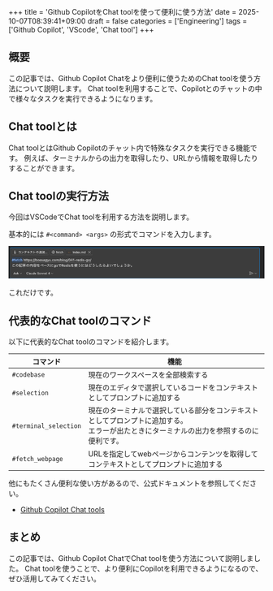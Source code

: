 +++
title = 'Github CopilotをChat toolを使って便利に使う方法'
date = 2025-10-07T08:39:41+09:00
draft = false
categories = ['Engineering']
tags = ['Github Copilot', 'VScode', 'Chat tool']
+++

## 概要
この記事では、Github Copilot Chatをより便利に使うためのChat toolを使う方法について説明します。
Chat toolを利用することで、Copilotとのチャットの中で様々なタスクを実行できるようになります。

## Chat toolとは
Chat toolとはGithub Copilotのチャット内で特殊なタスクを実行できる機能です。
例えば、ターミナルからの出力を取得したり、URLから情報を取得したりすることができます。

## Chat toolの実行方法
今回はVSCodeでChat toolを利用する方法を説明します。

基本的には `#<command> <args>` の形式でコマンドを入力します。

![Chat toolの実行例](image.png)

これだけです。

## 代表的なChat toolのコマンド
以下に代表的なChat toolのコマンドを紹介します。

| コマンド | 機能 |
|---------|------|
| `#codebase` | 現在のワークスペースを全部検索する |
| `#selection` | 現在のエディタで選択しているコードをコンテキストとしてプロンプトに追加する |
| `#terminal_selection` | 現在のターミナルで選択している部分をコンテキストとしてプロンプトに追加する。<br>エラーが出たときにターミナルの出力を参照するのに便利です。 |
| `#fetch_webpage` | URLを指定してwebページからコンテンツを取得してコンテキストとしてプロンプトに追加する |

他にもたくさん便利な使い方があるので、公式ドキュメントを参照してください。
- [Github Copilot Chat tools](https://code.visualstudio.com/docs/copilot/reference/copilot-vscode-features#_chat-tools)

## まとめ
この記事では、Github Copilot ChatでChat toolを使う方法について説明しました。
Chat toolを使うことで、より便利にCopilotを利用できるようになるので、ぜひ活用してみてください。